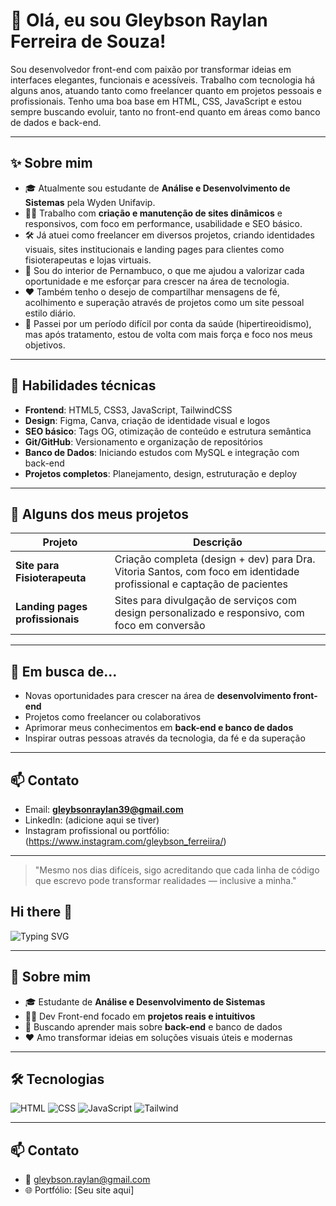 # 👋 Olá, eu sou Gleybson Raylan Ferreira de Souza!

Sou desenvolvedor front-end com paixão por transformar ideias em interfaces elegantes, funcionais e acessíveis. Trabalho com tecnologia há alguns anos, atuando tanto como freelancer quanto em projetos pessoais e profissionais. Tenho uma boa base em HTML, CSS, JavaScript e estou sempre buscando evoluir, tanto no front-end quanto em áreas como banco de dados e back-end.

---

## ✨ Sobre mim

- 🎓 Atualmente sou estudante de **Análise e Desenvolvimento de Sistemas** pela Wyden Unifavip.
- 🧑‍💻 Trabalho com **criação e manutenção de sites dinâmicos** e responsivos, com foco em performance, usabilidade e SEO básico.
- 🛠️ Já atuei como freelancer em diversos projetos, criando identidades visuais, sites institucionais e landing pages para clientes como fisioterapeutas e lojas virtuais.
- 🏡 Sou do interior de Pernambuco, o que me ajudou a valorizar cada oportunidade e me esforçar para crescer na área de tecnologia.
- ❤️ Também tenho o desejo de compartilhar mensagens de fé, acolhimento e superação através de projetos como um site pessoal estilo diário.
- 💊 Passei por um período difícil por conta da saúde (hipertireoidismo), mas após tratamento, estou de volta com mais força e foco nos meus objetivos.

---

## 🧠 Habilidades técnicas

- **Frontend**: HTML5, CSS3, JavaScript, TailwindCSS  
- **Design**: Figma, Canva, criação de identidade visual e logos  
- **SEO básico**: Tags OG, otimização de conteúdo e estrutura semântica  
- **Git/GitHub**: Versionamento e organização de repositórios  
- **Banco de Dados**: Iniciando estudos com MySQL e integração com back-end  
- **Projetos completos**: Planejamento, design, estruturação e deploy

---

## 🚀 Alguns dos meus projetos

| Projeto | Descrição |
|--------|-----------|
| **Site para Fisioterapeuta** | Criação completa (design + dev) para Dra. Vitoria Santos, com foco em identidade profissional e captação de pacientes |
| **Landing pages profissionais** | Sites para divulgação de serviços com design personalizado e responsivo, com foco em conversão |

---

## 🎯 Em busca de...

- Novas oportunidades para crescer na área de **desenvolvimento front-end**
- Projetos como freelancer ou colaborativos
- Aprimorar meus conhecimentos em **back-end e banco de dados**
- Inspirar outras pessoas através da tecnologia, da fé e da superação

---

## 📫 Contato

- Email: **gleybsonraylan39@gmail.com**   
- LinkedIn: (adicione aqui se tiver)  
- Instagram profissional ou portfólio: (https://www.instagram.com/gleybson_ferreiira/)

---

> "Mesmo nos dias difíceis, sigo acreditando que cada linha de código que escrevo pode transformar realidades — inclusive a minha."

## Hi there 👋
<img src="https://readme-typing-svg.demolab.com?font=Fira+Code&size=22&pause=1000&color=38BDF8&center=true&vCenter=true&width=435&lines=Olá%2C+sou+o+Raylan!;Front-end+Developer+freelancer;Construindo+projetos+reais+e+responsivos!" alt="Typing SVG" />

---

## 🚀 Sobre mim
- 🎓 Estudante de **Análise e Desenvolvimento de Sistemas**
- 🧑‍💻 Dev Front-end focado em **projetos reais e intuitivos**
- 🧠 Buscando aprender mais sobre **back-end** e banco de dados
- ❤️ Amo transformar ideias em soluções visuais úteis e modernas

---

## 🛠️ Tecnologias
![HTML](https://img.shields.io/badge/HTML5-E44D26?style=for-the-badge&logo=html5&logoColor=fff)
![CSS](https://img.shields.io/badge/CSS3-264DE4?style=for-the-badge&logo=css3&logoColor=fff)
![JavaScript](https://img.shields.io/badge/JavaScript-F7DF1E?style=for-the-badge&logo=javascript&logoColor=000)
![Tailwind](https://img.shields.io/badge/Tailwind_CSS-38B2AC?style=for-the-badge&logo=tailwind-css&logoColor=white)

---

## 📫 Contato
- 📧 gleybson.raylan@gmail.com  
- 🌐 Portfólio: [Seu site aqui]

<!--
**GleybsonRaylan/GleybsonRaylan** is a ✨ _special_ ✨ repository because its `README.md` (this file) appears on your GitHub profile.

Here are some ideas to get you started:

- 🔭 I’m currently working on ...
- 🌱 I’m currently learning ...
- 👯 I’m looking to collaborate on ...
- 🤔 I’m looking for help with ...
- 💬 Ask me about ...
- 📫 How to reach me: ...
- 😄 Pronouns: ...
- ⚡ Fun fact: ...
-->
